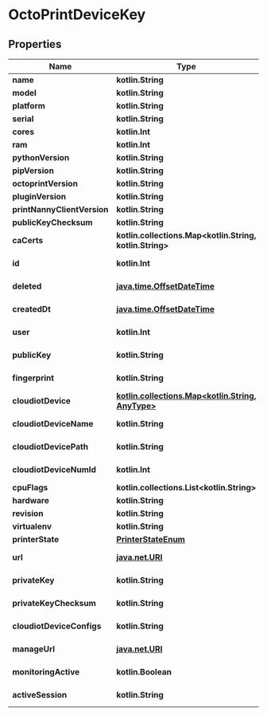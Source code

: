 
# OctoPrintDeviceKey

## Properties
Name | Type | Description | Notes
------------ | ------------- | ------------- | -------------
**name** | **kotlin.String** |  | 
**model** | **kotlin.String** |  | 
**platform** | **kotlin.String** |  | 
**serial** | **kotlin.String** |  | 
**cores** | **kotlin.Int** |  | 
**ram** | **kotlin.Int** |  | 
**pythonVersion** | **kotlin.String** |  | 
**pipVersion** | **kotlin.String** |  | 
**octoprintVersion** | **kotlin.String** |  | 
**pluginVersion** | **kotlin.String** |  | 
**printNannyClientVersion** | **kotlin.String** |  | 
**publicKeyChecksum** | **kotlin.String** |  | 
**caCerts** | **kotlin.collections.Map&lt;kotlin.String, kotlin.String&gt;** |  | 
**id** | **kotlin.Int** |  |  [optional] [readonly]
**deleted** | [**java.time.OffsetDateTime**](java.time.OffsetDateTime.md) |  |  [optional] [readonly]
**createdDt** | [**java.time.OffsetDateTime**](java.time.OffsetDateTime.md) |  |  [optional] [readonly]
**user** | **kotlin.Int** |  |  [optional] [readonly]
**publicKey** | **kotlin.String** |  |  [optional] [readonly]
**fingerprint** | **kotlin.String** |  |  [optional] [readonly]
**cloudiotDevice** | [**kotlin.collections.Map&lt;kotlin.String, AnyType&gt;**](AnyType.md) |  |  [optional] [readonly]
**cloudiotDeviceName** | **kotlin.String** |  |  [optional] [readonly]
**cloudiotDevicePath** | **kotlin.String** |  |  [optional] [readonly]
**cloudiotDeviceNumId** | **kotlin.Int** |  |  [optional] [readonly]
**cpuFlags** | **kotlin.collections.List&lt;kotlin.String&gt;** |  |  [optional]
**hardware** | **kotlin.String** |  |  [optional]
**revision** | **kotlin.String** |  |  [optional]
**virtualenv** | **kotlin.String** |  |  [optional]
**printerState** | [**PrinterStateEnum**](PrinterStateEnum.md) |  |  [optional]
**url** | [**java.net.URI**](java.net.URI.md) |  |  [optional] [readonly]
**privateKey** | **kotlin.String** |  |  [optional] [readonly]
**privateKeyChecksum** | **kotlin.String** |  |  [optional] [readonly]
**cloudiotDeviceConfigs** | **kotlin.String** |  |  [optional] [readonly]
**manageUrl** | [**java.net.URI**](java.net.URI.md) |  |  [optional] [readonly]
**monitoringActive** | **kotlin.Boolean** |  |  [optional] [readonly]
**activeSession** | **kotlin.String** |  |  [optional] [readonly]




